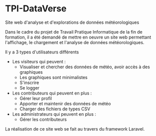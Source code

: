# TPI-DataVerse
Site web d'analyse et d'explorations de données météorologiques

Dans le cadre du projet de Travail Pratique Informatique de la fin de formation,
il a été demandé de mettre en oeuvre un site web permettant l'affichage, le chargement 
et l'analyse de données météorologiques. 

Il y a 3 types d'utilisateurs différents 
-  Les visiteurs qui peuvent :
    - Visualiser et chercher des données de météo, avoir accès à des graphiques
    - Les graphiques sont minimalistes
    - S'inscrire
    - Se logger
- Les contributeurs qui peuvent en plus :
    - Gérer leur profil
    - Apporter et maintenir des données de météo
    - Charger des fichiers de types CSV
- Les administrateurs qui peuvent en plus :
    - Gérer les contributeurs
 
La réalisation de ce site web se fait au travers du framework Laravel. 
